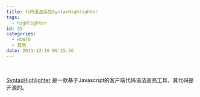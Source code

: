 ```yaml
---
title: 代码语法高亮SyntaxHighlighter
tags:
  - highlighter
id: 35
categories:
  - HOWTO
  - 其他
date: 2011-12-10 09:15:56
---
```


&nbsp;

[SyntaxHighlighter](http://alexgorbatchev.com/SyntaxHighlighter/) 是一款基于Javascript的客户端代码语法高亮工具，其代码是开源的。
